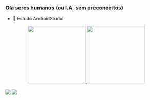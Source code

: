 ### Ola seres humanos (ou I.A, sem preconceitos)


- 🌱 Estudo AndroidStudio

<div align="center">
  <a href="https://github.com/kevinRyanX">
  <img height="180em" src="https://github-readme-stats.vercel.app/api?username=kevinRyanX&show_icons=false&theme=dracula&include_all_commits=true&count_private=true"/>
  <img height="180em" src="https://github-readme-stats.vercel.app/api/top-langs/?username=kevinRyanX&layout=compact&langs_count=7&theme=dracula"/>
</div>
  <br>
  <div>
    <a href="kevenjinx@gmail.com"><img src="https://img.shields.io/badge/Gmail-D14836?style=for-the-badge&logo=gmail&logoColor=white"></a>
    <a href="https://www.linkedin.com/in/kevin-ryan-do-nascimento-560bb3217/"><img src="https://img.shields.io/badge/LinkedIn-0077B5?style=for-the-badge&logo=linkedin&logoColor=white/"></a>
   
